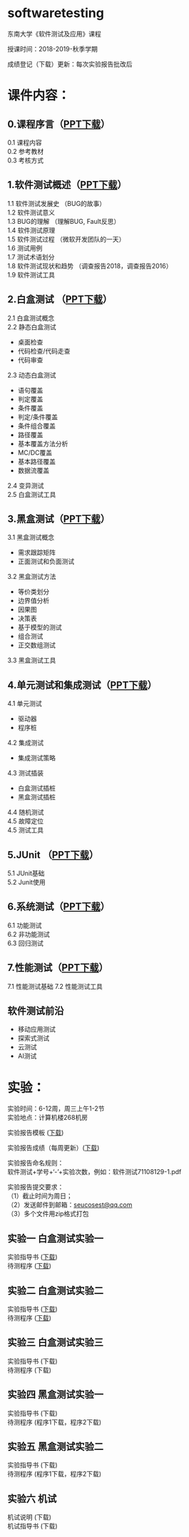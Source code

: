 # softwaretesting
东南大学《软件测试及应用》课程

授课时间：2018-2019-秋季学期

成绩登记（下载）更新：每次实验报告批改后
 
# 课件内容：
##  0.课程序言（[PPT下载](https://github.com/npubird/softwaretesting/blob/master/课程序言.pdf)）
0.1  课程内容  
0.2  参考教材  
0.3  考核方式
##  1.软件测试概述（[PPT下载](https://github.com/npubird/softwaretesting/blob/master/软件测试概述.pdf)）
1.1  软件测试发展史 （BUG的故事）  
1.2  软件测试意义  
1.3  BUG的理解 （理解BUG, Fault反思）   
1.4  软件测试原理  
1.5  软件测试过程 （微软开发团队的一天）  
1.6  测试用例  
1.7  测试术语划分  
1.8  软件测试现状和趋势 （调查报告2018，调查报告2016）  
1.9  软件测试工具  
##  2.白盒测试 （[PPT下载](https://github.com/npubird/softwaretesting/blob/master/白盒测试.pdf)）
2.1  白盒测试概念  
2.2  静态白盒测试  
+ 桌面检查  
+ 代码检查/代码走查  
+ 代码审查  

2.3  动态白盒测试  
+  语句覆盖  
+  判定覆盖  
+  条件覆盖  
+  判定/条件覆盖  
+  条件组合覆盖  
+  路径覆盖  
+  基本覆盖方法分析  
+  MC/DC覆盖  
+  基本路径覆盖  
+  数据流覆盖  

2.4  变异测试  
2.5  白盒测试工具  
##  3.黑盒测试（[PPT下载](https://github.com/npubird/softwaretesting/blob/master/黑盒测试.pdf)）
3.1  黑盒测试概念    
+  需求跟踪矩阵  
+  正面测试和负面测试  

3.2  黑盒测试方法  
+  等价类划分  
+  边界值分析  
+  因果图  
+  决策表  
+  基于模型的测试  
+  组合测试  
+  正交数组测试  

3.3  黑盒测试工具    
##  4.单元测试和集成测试（[PPT下载](https://github.com/npubird/softwaretesting/blob/master/单元测试和集成测试.pdf)）
4.1  单元测试  
+  驱动器  
+  程序桩  

4.2  集成测试  
+  集成测试策略  

4.3  测试插装  
+  白盒测试插桩  
+  黑盒测试插桩  
 
4.4  随机测试  
4.5  故障定位  
4.5  测试工具  
## 5.JUnit （[PPT下载](https://github.com/npubird/softwaretesting/blob/master/JUnit.pdf)）
5.1  JUnit基础  
5.2  Junit使用
## 6.系统测试（[PPT下载](https://github.com/npubird/softwaretesting/blob/master/系统测试-确认测试-回归测试.pdf)）
6.1  功能测试  
6.2  非功能测试  
6.3  回归测试  
## 7.性能测试（[PPT下载](https://github.com/npubird/softwaretesting/blob/master/性能测试.pdf)）
7.1  性能测试基础
7.2  性能测试工具
##  软件测试前沿
+  移动应用测试  
+  探索式测试  
+  云测试  
+  AI测试  
 
 
 
 
# 实验：
实验时间：6-12周，周三上午1-2节  
实验地点：计算机楼268机房
 
实验报告模板 ([下载](https://github.com/npubird/softwaretesting/blob/master/实验报告模板.docx))   

实验报告成绩（每周更新）([下载](https://github.com/npubird/softwaretesting/blob/master/19-20汪鹏老师班-平时成绩单.xlsx))
  
实验报告命名规则：  
软件测试+学号+‘-’+实验次数，例如：软件测试71108129-1.pdf  

实验报告提交要求：  
（1）截止时间为周日；  
（2）发送邮件到邮箱：seucosest@qq.com  
（3）多个文件用zip格式打包  
 
##  实验一 白盒测试实验一
实验指导书 ([下载](https://github.com/npubird/softwaretesting/blob/master/实验一%20白盒测试实验一%20指导书.pdf))  
待测程序 ([下载](https://github.com/npubird/softwaretesting/blob/master/WeekA.java))
##  实验二 白盒测试实验二
实验指导书 ([下载](https://github.com/npubird/softwaretesting/blob/master/实验二%20白盒测试实验二%20指导书.pdf))  
待测程序 ([下载](https://github.com/npubird/softwaretesting/blob/master/WeekB.cpp))
##  实验三 白盒测试实验三
实验指导书 (下载)  
待测程序 (下载)
##  实验四 黑盒测试实验一
实验指导书 (下载)  
待测程序 (程序1下载，程序2下载)
##  实验五 黑盒测试实验二
实验指导书 (下载)  
待测程序 (程序1下载，程序2下载)
##  实验六 机试
机试说明 (下载)  
机试指导书 (下载)